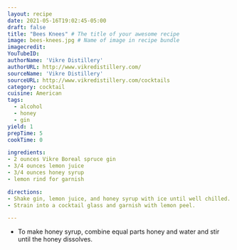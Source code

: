 ```yaml
---
layout: recipe
date: 2021-05-16T19:02:45-05:00
draft: false
title: "Bees Knees" # The title of your awesome recipe
image: bees-knees.jpg # Name of image in recipe bundle
imagecredit: 
YouTubeID: 
authorName: 'Vikre Distillery'
authorURL: http://www.vikredistillery.com/
sourceName: 'Vikre Distillery'
sourceURL: http://www.vikredistillery.com/cocktails
category: cocktail
cuisine: American
tags: 
  - alcohol
  - honey
  - gin
yield: 1
prepTime: 5
cookTime: 0

ingredients:
- 2 ounces Vikre Boreal spruce gin
- 3/4 ounces lemon juice
- 3/4 ounces honey syrup
- lemon rind for garnish

directions:
- Shake gin, lemon juice, and honey syrup with ice until well chilled. 
- Strain into a cocktail glass and garnish with lemon peel.

---
```


* To make honey syrup, combine equal parts honey and water and stir
  until the honey dissolves.
